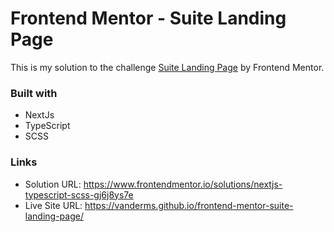 # Frontend Mentor - Suite Landing Page


This is my solution to the challenge [Suite Landing Page](https://www.frontendmentor.io/challenges/suite-landing-page-tj_eaU-Ra) by Frontend Mentor.


### Built with

- NextJs
- TypeScript
- SCSS


### Links

- Solution URL: <https://www.frontendmentor.io/solutions/nextjs-typescript-scss-gj6j8ys7e>
- Live Site URL: <https://vanderms.github.io/frontend-mentor-suite-landing-page/>